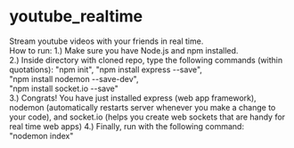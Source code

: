 # youtube_realtime	
Stream youtube videos with your friends in real time.	
How to run:	
1.) Make sure you have Node.js and npm installed.	
2.) Inside directory with cloned repo, type the following commands (within quotations):	
    "npm init",	
    "npm install express --save",	
    "npm install nodemon --save-dev",	
    "npm install socket.io --save"	
 3.) Congrats! You have just installed express (web app framework), nodemon (automatically restarts server whenever you make a change to your code), and socket.io (helps you create web sockets that are handy for real time web apps)	
 4.) Finally, run with the following command:	
     "nodemon index"
